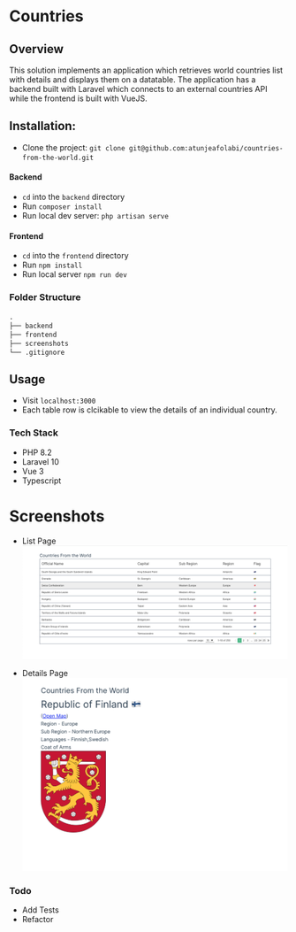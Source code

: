 # Countries

## Overview

This solution implements an application which retrieves world countries list with details and displays them on a datatable. The application has a backend built with Laravel which connects to an external countries API while the frontend is built with VueJS.

## Installation:

- Clone the project: `git clone git@github.com:atunjeafolabi/countries-from-the-world.git`

#### Backend

- `cd` into the `backend` directory
- Run `composer install`
- Run local dev server: `php artisan serve`

#### Frontend

- `cd` into the `frontend` directory
- Run `npm install`
- Run local server `npm run dev`

### Folder Structure

    .
    ├── backend
    ├── frontend
    ├── screenshots
    └── .gitignore

## Usage

- Visit `localhost:3000`
- Each table row is clcikable to view the details of an individual country.

### Tech Stack

- PHP 8.2
- Laravel 10
- Vue 3
- Typescript

# Screenshots

- List Page
  ![List Page](screenshots/data-table-list.png)

- Details Page
  ![Details Page](screenshots/details-page.png)

### Todo

- Add Tests
- Refactor
